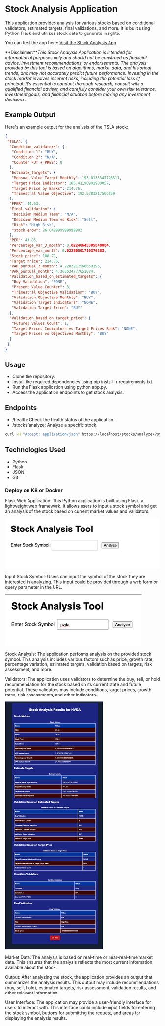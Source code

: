 # Stock Analysis Application

This application provides analysis for various stocks based on conditional validators, estimated targets, final validations, and more. It is built using Python Flask and utilizes stock data to generate insights.

You can test the app here: [Visit the Stock Analysis App](https://fintech.ibrain.dev)

**Disclaimer:***This Stock Analysis Application is intended for informational purposes only and should not be construed as financial advice, investment recommendations, or endorsements. The analysis provided by this tool is based on algorithms, market data, and historical trends, and may not accurately predict future performance. Investing in the stock market involves inherent risks, including the potential loss of principal. It's essential to conduct thorough research, consult with a qualified financial advisor, and carefully consider your own risk tolerance, investment goals, and financial situation before making any investment decisions.*</sup>

## Example Output

Here's an example output for the analysis of the TSLA stock:

```json
{
 "TSLA": {
  "Condition_validators": {
   "Condition 1": "BUY",
   "Condition 2": "N/A",
   "Counter FUT + PRES": 0
  },
  "Estimate_targets": {
   "Mensual Value Target Monthly": 193.0135347776511,
   "Target Price Indicator": 185.41190902980057,
   "Target Price by Banks": 214.76,
   "Trimestral Value Objective": 192.9383217566659
  },
  "FPER": 44.63,
  "Final_validation": {
   "Decision Medium Term": "N/A",
   "Decision Medium Term vs Risk": "Sell",
   "Risk": "High Risk",
   "stock_grow": 26.049999999999983
  },
  "PER": 43.85,
  "Percentage_var_3_month": 0.02240645305848084,
  "Percentage_var_month": 0.02280501710376283,
  "Stock_price": 188.71,
  "Target Price": 214.76,
  "VAR_puntual_3_month": 4.2283217566659195,
  "VAR_puntual_month": 4.303534777651084,
  "Validation_based_on_estimated_targets": {
   "Buy Validation": "NONE",
   "Present Value Counter": 3,
   "Trimestral Objective Validation": "BUY",
   "Validation Objective Monthly": "BUY",
   "Validation Target Indicators": "NONE",
   "Validation Target Price": "BUY"
  },
  "Validation_based_on_target_price": {
   "Futures Values Count": 1,
   "Target Prices Indicators vs Target Prices Bank": "NONE",
   "Target Prices vs Objectives Monthly": "BUY"
  }
 }
}
```

## Usage

- Clone the repository.
- Install the required dependencies using pip install -r requirements.txt.
- Run the Flask application using python app.py.
- Access the application endpoints to get stock analysis.

## Endpoints

- /health: Check the health status of the application.
- /stocks/analyze: Analyze a specific stock.

```bash
curl -H "Accept: application/json" https://localhost/stocks/analyze\?symbol\=tsla | jq
```

## Technologies Used

- Python
- Flask
- JSON
- Git

### Deploy on K8 or Docker

Flask Web Application: This Python application is built using Flask, a lightweight web framework. It allows users to input a stock symbol and get an analysis of the stock based on current market values and validators.

![website](assest/index.png)

Input Stock Symbol: Users can input the symbol of the stock they are interested in analyzing. This input could be provided through a web form or query parameter in the URL.

![website](assest/index_2.png)

Stock Analysis: The application performs analysis on the provided stock symbol. This analysis includes various factors such as price, growth rate, percentage variation, estimated targets, validation based on targets, risk assessment, and more.

Validators: The application uses validators to determine the buy, sell, or hold recommendation for the stock based on its current state and future potential. These validators may include conditions, target prices, growth rates, risk assessments, and other indicators.

![website](assest/results.png)

Market Data: The analysis is based on real-time or near-real-time market data. This ensures that the analysis reflects the most current information available about the stock.

Output: After analyzing the stock, the application provides an output that summarizes the analysis results. This output may include recommendations (buy, sell, hold), estimated targets, risk assessment, validation results, and other relevant information.

User Interface: The application may provide a user-friendly interface for users to interact with. This interface could include input fields for entering the stock symbol, buttons for submitting the request, and areas for displaying the analysis results.
